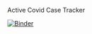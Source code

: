 Active Covid Case Tracker


[![Binder](https://mybinder.org/badge_logo.svg)](https://mybinder.org/v2/gh/josephcslater/Covid-Tracker/blob/master/Demo.ipynb/HEAD)